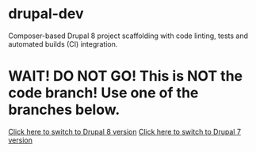 # drupal-dev
Composer-based Drupal 8 project scaffolding with code linting, tests and automated builds (CI) integration.

# WAIT! DO NOT GO! This is NOT the code branch! Use one of the branches below.

[Click here to switch to Drupal 8 version](https://github.com/integratedexperts/drupal-dev/tree/8.x)
[Click here to switch to Drupal 7 version](https://github.com/integratedexperts/drupal-dev/tree/7.x)
